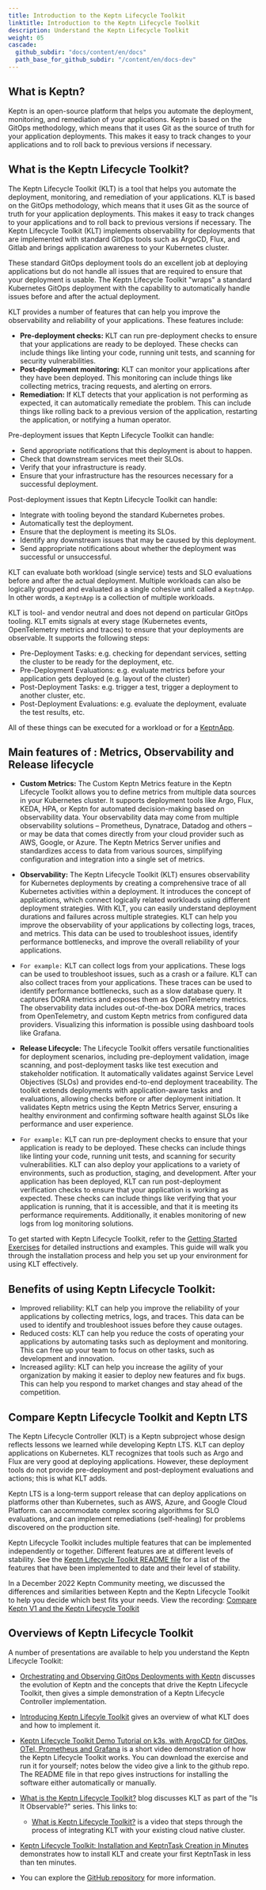 ```yaml
---
title: Introduction to the Keptn Lifecycle Toolkit
linktitle: Introduction to the Keptn Lifecycle Toolkit
description: Understand the Keptn Lifecycle Toolkit
weight: 05
cascade:
  github_subdir: "docs/content/en/docs"
  path_base_for_github_subdir: "/content/en/docs-dev"
---
```

## What is Keptn?
Keptn is an open-source platform that helps you automate the 
deployment, monitoring, and remediation of your applications.
Keptn is based on the GitOps methodology, which means that 
it uses Git as the source of truth for your application deployments.
This makes it easy to track changes to your applications and to roll back 
to previous versions if necessary.

## What is the Keptn Lifecycle Toolkit?

The Keptn Lifecycle Toolkit (KLT) is a tool that helps you
automate the deployment, monitoring, and remediation of your
applications. KLT is based on the GitOps methodology, which 
means that it uses Git as the source of truth for your 
application deployments. This makes it easy to track changes
to your applications and to roll back to previous versions 
if necessary.
The Keptn Lifecycle Toolkit (KLT) implements observability
for deployments that are implemented with standard GitOps tools
such as ArgoCD, Flux, and Gitlab
and brings application awareness to your Kubernetes cluster.

These standard GitOps deployment tools
do an excellent job at deploying applications
but do not handle all issues
that are required to ensure that your deployment is usable.
The Keptn Lifecycle Toolkit "wraps" a standard Kubernetes GitOps deployment
with the capability to automatically handle issues
before and after the actual deployment.

KLT provides a number of features that can help you improve the observability and reliability of your applications. These features include:

* **Pre-deployment checks:** KLT can run pre-deployment checks to ensure that your applications are ready to be deployed. 
  These checks can include things like linting your code, running unit tests, and scanning for security vulnerabilities.
* **Post-deployment monitoring:** KLT can monitor your applications after they have been deployed. This monitoring can 
  include things like collecting metrics, tracing requests, and alerting on errors.
* **Remediation:** If KLT detects that your application is not performing as expected, it can automatically remediate the 
  problem. This can include things like rolling back to a previous version of the application, restarting the 
  application, or notifying a human operator.

Pre-deployment issues that Keptn Lifecycle Toolkit can handle:

* Send appropriate notifications that this deployment is about to happen.
* Check that downstream services meet their SLOs.
* Verify that your infrastructure is ready.
* Ensure that your infrastructure
  has the resources necessary for a successful deployment.

Post-deployment issues that Keptn Lifecycle Toolkit can handle:

* Integrate with tooling beyond the standard Kubernetes probes.
* Automatically test the deployment.
* Ensure that the deployment is meeting its SLOs.
* Identify any downstream issues that may be caused by this deployment.
* Send appropriate notifications
  about whether the deployment was successful or unsuccessful.

KLT can evaluate both workload (single service) tests
and SLO evaluations before and after the actual deployment.
Multiple workloads can also be logically grouped and evaluated
as a single cohesive unit called a `KeptnApp`.
In other words, a `KeptnApp` is a collection of multiple workloads.

KLT is tool- and vendor neutral and does not depend on particular GitOps tooling.
KLT emits signals at every stage
(Kubernetes events, OpenTelemetry metrics and traces)
to ensure that your deployments are observable.
It supports the following steps:

* Pre-Deployment Tasks: e.g. checking for dependant services,
  setting the cluster to be ready for the deployment, etc.
* Pre-Deployment Evaluations: e.g. evaluate metrics
  before your application gets deployed (e.g. layout of the cluster)
* Post-Deployment Tasks: e.g. trigger a test,
  trigger a deployment to another cluster, etc.
* Post-Deployment Evaluations: e.g. evaluate the deployment,
  evaluate the test results, etc.

All of these things can be executed for a workload or for a [KeptnApp](https://lifecycle.keptn.sh/docs/yaml-crd-ref/app/).

## Main features of : Metrics, Observability and Release lifecycle

* **Custom Metrics:** The Custom Keptn Metrics feature in the
Keptn Lifecycle Toolkit allows you to define metrics from
multiple data sources in your Kubernetes cluster.
It supports deployment tools like Argo, Flux, KEDA, HPA, or
Keptn for automated decision-making based on observability data.
Your observability data may come from multiple observability solutions
– Prometheus, Dynatrace, Datadog and others – or may be data that comes
directly from your cloud provider such as AWS, Google, or Azure.
The Keptn Metrics Server unifies and standardizes access to data from
various sources, simplifying configuration and integration into a single
set of metrics.

* **Observability:** The Keptn Lifecycle Toolkit (KLT) ensures observability
for Kubernetes deployments by creating a comprehensive trace of all Kubernetes
activities within a deployment.
It introduces the concept of applications, which connect logically related
workloads using different deployment strategies.
With KLT, you can easily understand deployment durations and failures across
multiple strategies.
KLT can help you improve the observability of your applications by collecting
logs, traces, and metrics. This data can be used to troubleshoot issues,
identify performance bottlenecks, and improve the overall reliability of
your applications.
 * `For example:` KLT can collect logs from your applications. These logs can be
 used to troubleshoot issues, such as a crash or a failure. KLT can also collect
 traces from your applications. These traces can be used to identify performance 
 bottlenecks, such as a slow database query.
 It captures DORA metrics and exposes them as OpenTelemetry metrics.
 The observability data includes out-of-the-box DORA metrics, traces from
 OpenTelemetry, and custom Keptn metrics from configured data providers.
 Visualizing this information is possible using dashboard tools like Grafana.

* **Release Lifecycle:** The Lifecycle Toolkit offers versatile functionalities
for deployment scenarios, including pre-deployment validation, image scanning,
and post-deployment tasks like test execution and stakeholder notification.
It automatically validates against Service Level Objectives (SLOs) and provides
end-to-end deployment traceability.
The toolkit extends deployments with application-aware tasks and evaluations,
allowing checks before or after deployment initiation.
It validates Keptn metrics using the Keptn Metrics Server, ensuring a healthy
environment and confirming software health against SLOs like performance and
user experience.
 * `For example:` KLT can run pre-deployment checks to ensure that your application 
is ready to be deployed. These checks can include things like linting your code,
running unit tests, and scanning for security vulnerabilities. KLT can also deploy
your applications to a variety of environments, such as production, staging, and
development. After your application has been deployed, KLT can run post-deployment 
verification checks to ensure that your application is working as expected. 
These checks can include things like verifying that your application is running,
that it is accessible, and that it is meeting its performance requirements.
Additionally, it enables monitoring of new logs from log monitoring solutions.

To get started with Keptn Lifecycle Toolkit, refer to the
[Getting Started Exercises](https://main.lifecycle.keptn.sh/docs/getting-started/)
for detailed instructions and examples.
This guide will walk you through the installation process and help you set up
your environment for using KLT effectively.

## Benefits of using Keptn Lifecycle Toolkit:

* Improved reliability: KLT can help you improve the reliability of your applications by collecting metrics, logs, and 
  traces. This data can be used to identify and troubleshoot issues before they cause outages.
* Reduced costs: KLT can help you reduce the costs of operating your applications by automating tasks such as deployment 
  and monitoring. This can free up your team to focus on other tasks, such as development and innovation.
* Increased agility: KLT can help you increase the agility of your organization by making it easier to deploy new 
  features and fix bugs. This can help you respond to market changes and stay ahead of the competition.

## Compare Keptn Lifecycle Toolkit and Keptn LTS

The Keptn Lifecycle Controller (KLT) is a Keptn subproject
whose design reflects lessons we learned while developing Keptn LTS.
KLT can deploy applications on Kubernetes.
KLT recognizes that tools such as Argo and Flux
are very good at deploying applications.
However, these deployment tools do not provide
pre-deployment and post-deployment evaluations and actions;
this is what KLT adds.

Keptn LTS is a long-term support release
that can deploy applications on platforms other than Kubernetes,
such as AWS, Azure, and Google Cloud Platform.
can accommodate complex scoring algorithms for SLO evaluations,
and can implement remediations (self-healing) for problems discovered
on the production site.

Keptn Lifecycle Toolkit includes multiple features
that can be implemented independently or together.
Different features are at different levels of stability.
See the [Keptn Lifecycle Toolkit README file](https://github.com/keptn/lifecycle-toolkit/blob/main/README.md)
for a list of the features that have been implemented to date
and their level of stability.

In a December 2022 Keptn Community meeting,
we discussed the differences and similarities
between Keptn and the Keptn Lifecycle Toolkit
to help you decide which best fits your needs.
View the recording:
[Compare Keptn V1 and the Keptn Lifecycle Toolkit](https://www.youtube.com/watch?v=-cKyUKFjtwE&t=170s)

## Overviews of Keptn Lifecycle Toolkit

A number of presentations are available to help you understand
the Keptn Lifecycle Toolkit:

* [Orchestrating and Observing GitOps Deployments with Keptn](https://www.youtube.com/watch?v=-cKyUKFjtwE&t=11s)
  discusses the evolution of Keptn
  and the concepts that drive the Keptn Lifecycle Toolkit,
  then gives a simple demonstration of a Keptn Lifecycle Controller implementation.

* [Introducing Keptn Lifecyle Toolkit](https://youtu.be/449HAFYkUlY)
  gives an overview of what KLT does and how to implement it.

* [Keptn Lifecycle Toolkit Demo Tutorial on k3s, with ArgoCD for GitOps, OTel, Prometheus and Grafana](https://www.youtube.com/watch?v=6J_RzpmXoCc)
  is a short video demonstration of how the Keptn Lifecycle Toolkit works.
  You can download the exercise and run it for yourself;
  notes below the video give a link to the github repo.
  The README file in that repo gives instructions for installing the software
  either automatically or manually.

* [What is the Keptn Lifecycle Toolkit?](https://isitobservable.io/observability/kubernetes/what-is-the-keptn-lifecycle-toolkit)
  blog discusses KLT as part of the "Is It Observable?" series.
  This links to:

  * [What is Keptn Lifecycle Toolkit?](https://www.youtube.com/watch?v=Uvg4uG8AbFg)
    is a video that steps through the process of integrating KLT
    with your existing cloud native cluster.

* [Keptn Lifecycle Toolkit: Installation and KeptnTask Creation in Minutes](https://www.youtube.com/watch?v=Hh01bBwZ_qM)
  demonstrates how to install KLT and create your first KeptnTask in less than ten minutes.
  
* You can explore the [GitHub repository](https://github.com/isItObservable/keptn-lifecycle-Toolkit)
  for more information.
